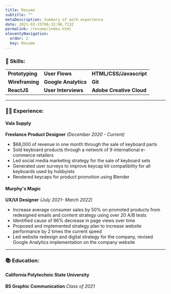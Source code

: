 ```yaml
---
title: Resume
subtitle: ""
metaDescription: Summary of work experience
date: 2021-03-15T06:33:06.713Z
permalink: /resume/index.html
eleventyNavigation:
  order: 2
  key: Resume
---
```

### 🔧 Skills:

|                 |                      |                          |
| --------------- | -------------------- | ------------------------ |
| **Prototyping** | **User Flows**       | **HTML/CSS/Javascript**  |
| **Wireframing** | **Google Analytics** | **Git**                  |
| **ReactJS**     | **User Interviews**  | **Adobe Creative Cloud** |

- - -

### 👷‍♂️ Experience:

#### Vala Supply

**Freelance Product Designer** *(December 2020 - Current)*

* $68,000 of revenue in one month through the sale of keyboard parts
* Sold keyboard products through a network of 9 international e-commerce retailers
* Led social media marketing strategy for the sale of keyboard sets
* Generated user surveys to improve keycap kit compatibility for all keyboards used by hobbyists
* Rendered keycaps for product promotion using Blender

#### Murphy's Magic

**UX/UI Designer** *(July 2021- March 2022)*

* Increase average consumer sales by 50% on promoted products from redesigned emails and content strategy using over 20 A/B tests
* Identified cause of 96% decrease in page views over time
* Proposed and implemented strategy plan to increase website performance by 2 times the current speed
* Led website redesign and digital strategy for the company, revised Google Analytics implementation on the company website

- - -

### 📚 Education:

#### California Polytechnic State University

**BS Graphic Communication** *Class of 2021*